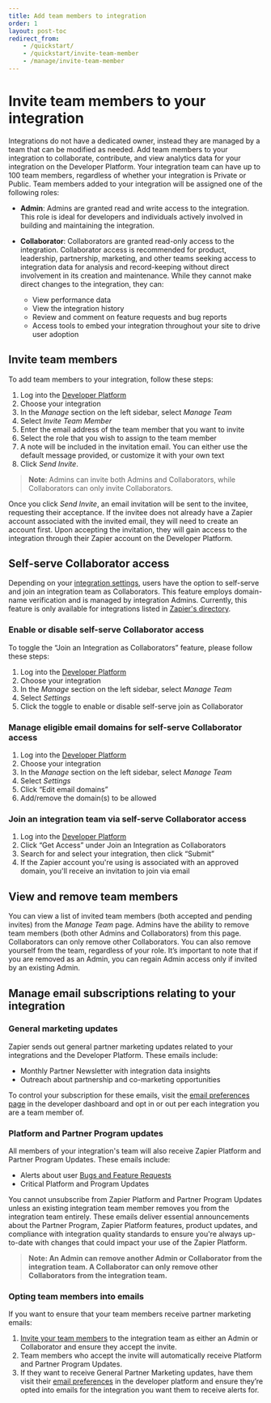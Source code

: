 ```yaml
---
title: Add team members to integration
order: 1
layout: post-toc
redirect_from: 
    - /quickstart/
    - /quickstart/invite-team-member
    - /manage/invite-team-member
---
```


# Invite team members to your integration

Integrations do not have a dedicated owner, instead they are managed by a team that can be modified as needed. Add team members to your integration to collaborate, contribute, and view analytics data for your integration on the Developer Platform. Your integration team can have up to 100 team members, regardless of whether your integration is Private or Public. Team members added to your integration will be assigned one of the following roles:

- **Admin**: Admins are granted read and write access to the integration. This role is ideal for developers and individuals actively involved in building and maintaining the integration.

- **Collaborator**: Collaborators are granted read-only access to the integration. Collaborator access is recommended for product, leadership, partnership, marketing, and other teams seeking access to integration data for analysis and record-keeping without direct involvement in its creation and maintenance. While they cannot make direct changes to the integration, they can:

    * View performance data
    * View the integration history
    * Review and comment on feature requests and bug reports
    * Access tools to embed your integration throughout your site to drive user adoption

## Invite team members

To add team members to your integration, follow these steps:

1. Log into the [Developer Platform](https://zapier.com/app/developer)
2. Choose your integration
3. In the _Manage_ section on the left sidebar, select _Manage Team_
4. Select _Invite Team Member_
5. Enter the email address of the team member that you want to invite
6. Select the role that you wish to assign to the team member
7. A note will be included in the invitation email. You can either use the default message provided, or customize it with your own text
8. Click _Send Invite_.

> **Note**: Admins can invite both Admins and Collaborators, while Collaborators can only invite Collaborators.

Once you click _Send Invite_, an email invitation will be sent to the invitee, requesting their acceptance. If the invitee does not already have a Zapier account associated with the invited email, they will need to create an account first. Upon accepting the invitation, they will gain access to the integration through their Zapier account on the Developer Platform.

## Self-serve Collaborator access

Depending on your [integration settings](https://cdn.zappy.app/b2637f3ad910c36c4e8c8224c349beee.png), users have the option to self-serve and join an integration team as Collaborators. This feature employs domain-name verification and is managed by integration Admins. Currently, this feature is only available for integrations listed in [Zapier's directory](https://zapier.com/apps).

### Enable or disable self-serve Collaborator access

To toggle the “Join an Integration as Collaborators” feature, please follow these steps:
1. Log into the [Developer Platform](https://zapier.com/app/developer)
2. Choose your integration
3. In the _Manage_ section on the left sidebar, select _Manage Team_
4. Select _Settings_
5. Click the toggle to enable or disable self-serve join as Collaborator

### Manage eligible email domains for self-serve Collaborator access
1. Log into the [Developer Platform](https://zapier.com/app/developer)
2. Choose your integration
3. In the _Manage_ section on the left sidebar, select _Manage Team_
4. Select _Settings_
5. Click “Edit email domains”
6. Add/remove the domain(s) to be allowed

### Join an integration team via self-serve Collaborator access
1. Log into the [Developer Platform](https://zapier.com/app/developer)
2. Click “Get Access” under Join an Integration as Collaborators
3. Search for and select your integration, then click “Submit”
4. If the Zapier account you're using is associated with an approved domain, you'll receive an invitation to join via email

## View and remove team members

You can view a list of invited team members (both accepted and pending invites) from the _Manage Team_ page. Admins have the ability to remove team members (both other Admins and Collaborators) from this page. Collaborators can only remove other Collaborators. You can also remove yourself from the team, regardless of your role. It’s important to note that if you are removed as an Admin, you can regain Admin access only if invited by an existing Admin.

## Manage email subscriptions relating to your integration

### General marketing updates

Zapier sends out general partner marketing updates related to your integrations and the Developer Platform. These emails include:

* Monthly Partner Newsletter with integration data insights
* Outreach about partnership and co-marketing opportunities 

To control your subscription for these emails, visit the [email preferences page](https://developer.zapier.com/partner-settings/email) in the developer dashboard and opt in or out per each integration you are a team member of. 

### Platform and Partner Program updates

All members of your integration's team will also receive Zapier Platform and Partner Program Updates. These emails include:
* Alerts about user [Bugs and Feature Requests](https://platform.zapier.com/manage/analyze-integration-performance#bugs)
* Critical Platform and Program Updates

You cannot unsubscribe from Zapier Platform and Partner Program Updates unless an existing integration team member removes you from the integration team entirely. These emails deliver essential announcements about the Partner Program, Zapier Platform features, product updates, and compliance with integration quality standards to ensure you're always up-to-date with changes that could impact your use of the Zapier Platform.

> **Note: An Admin can remove another Admin or Collaborator from the integration team. A Collaborator can only remove other Collaborators from the integration team.**

### Opting team members into emails

If you want to ensure that your team members receive partner marketing emails:

1. [Invite your team members](https://platform.zapier.com/manage/add-team) to the integration team as either an Admin or Collaborator and ensure they accept the invite.
2. Team members who accept the invite will automatically receive Platform and Partner Program Updates.
3. If they want to receive General Partner Marketing updates, have them visit their [email preferences](https://developer.zapier.com/partner-settings/email) in the developer platform and ensure they’re opted into emails for the integration you want them to receive alerts for.
